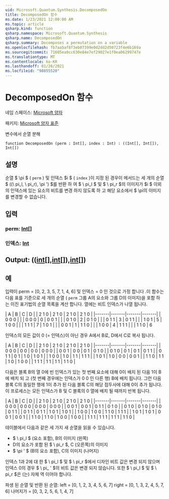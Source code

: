 ```yaml
---
uid: Microsoft.Quantum.Synthesis.DecomposedOn
title: DecomposedOn 함수
ms.date: 1/23/2021 12:00:00 AM
ms.topic: article
qsharp.kind: function
qsharp.namespace: Microsoft.Quantum.Synthesis
qsharp.name: DecomposedOn
qsharp.summary: Decomposes a permutation on a variable
ms.openlocfilehash: fb7aa5af8f3eb07399e0d2dd2d50723f4e6b169a
ms.sourcegitcommit: 71605ea9cc630e84e7ef29027e1f0ea06299747e
ms.translationtype: MT
ms.contentlocale: ko-KR
ms.lasthandoff: 01/26/2021
ms.locfileid: "98855520"
---
```

# <a name="decomposedon-function"></a>DecomposedOn 함수

네임 스페이스: [Microsoft 양자](xref:Microsoft.Quantum.Synthesis)

패키지: [Microsoft 양자 표준](https://nuget.org/packages/Microsoft.Quantum.Standard)


변수에서 순열 분해

```qsharp
function DecomposedOn (perm : Int[], index : Int) : ((Int[], Int[]), Int[])
```


## <a name="description"></a>설명

순열 $ \pi $ ( `perm` ) 및 인덱스 $i $ ( `index` )이 지정 된 경우이 메서드는 세 개의 순열 $ ((\ pi_l, \ pi_r), \pi ') $를 반환 하 여 $ \ pi_l $ 및 $ \ pi_r $의 이미지가 $i $ 이외의 인덱스에 있는 요소의 비트를 변경 하지 않도록 하 고 해당 요소에서 $ \pi의 이미지를 변경할 수 없습니다.

## <a name="input"></a>입력

### <a name="perm--int"></a>perm: [Int](xref:microsoft.quantum.lang-ref.int)[]




### <a name="index--int"></a>인덱스: [Int](xref:microsoft.quantum.lang-ref.int)





## <a name="output--intintint"></a>Output: (([int](xref:microsoft.quantum.lang-ref.int)[],[int](xref:microsoft.quantum.lang-ref.int)[]),[int](xref:microsoft.quantum.lang-ref.int)[])



## <a name="example"></a>예

입력이 perm = [0, 2, 3, 5, 7, 1, 4, 6] 및 인덱스 = 0 인 것으로 가정 합니다 .이 함수는 다음 표를 기준으로 세 개의 순열 ( `perm` 그룹 A의 요소와 그룹 D의 이미지)을 포함 하는 이진 표기법의 순열 목록을 계산 합니다.  열에는 비트 인덱스가 나열 됩니다.

|   A |   B |   C |   D |
| 2 1 0 | 2 1 0 | 2 1 0 | 2 1 0 |
|-------|-------|-------|-------|
| 0 0 0 |       |       | 0 0 0 | 0
| 0 0 1 |       |       | 0 1 0 | 2
| 0 1 0 |       |       | 0 1 1 | 3
| 0 1 1 |       |       | 1 0 1 | 5
| 1 0 0 |       |       | 1 1 1 | 7
| 1 0 1 |       |       | 0 0 1 | 1
| 1 1 0 |       |       | 1 0 0 | 4
| 1 1 1 |       |       | 1 1 0 | 6

인덱스의 모든 값이 0 (= 인덱스)이 아닌 경우 A에서 B로, D에서 C로 복사 됩니다.

|   A |   B |   C |   D |
| 2 1 0 | 2 1 0 | 2 1 0 | 2 1 0 |
|-------|-------|-------|-------|
| 0 0 0 | 0 0   | 0 0   | 0 0 0 |
| 0 0 1 | 0 0   | 0 1   | 0 1 0 |
| 0 1 0 | 0 1   | 0 1   | 0 1 1 |
| 0 1 1 | 0 1   | 1 0   | 1 0 1 |
| 1 0 0 | 1 0   | 1 1   | 1 1 1 |
| 1 0 1 | 1 0   | 0 0   | 0 0 1 |
| 1 1 0 | 1 1   | 1 0   | 1 0 0 |
| 1 1 1 | 1 1   | 1 1   | 1 1 0 |

다음은 블록 B의 열 0에 빈 인덱스가 있는 첫 번째 요소에 대해 0이 배치 된 다음 1이 B에 배치 되 고 (첫 번째 경우에는 인덱스가 0 0 인 다른 행) B에 배치 됩니다.
그런 다음 블록 C의 동일한 행에 1이 추가 된 다음 블록 C의 해당 접두사에 대해 0이 추가 됩니다.  이 프로세스는 모든 인덱스가 B 및 C 블록의 0 열에 배치 될 때까지 반복 됩니다.

|   A |   B |   C |   D |
| 2 1 0 | 2 1 0 | 2 1 0 | 2 1 0 |
|-------|-------|-------|-------|
| 0 0 0 | 0 0 0 | 0 0 0 | 0 0 0 |
| 0 0 1 | 0 0 1 | 0 1 1 | 0 1 0 |
| 0 1 0 | 0 1 0 | 0 1 0 | 0 1 1 |
| 0 1 1 | 0 1 1 | 1 0 1 | 1 0 1 |
| 1 0 0 | 1 0 0 | 1 1 0 | 1 1 1 |
| 1 0 1 | 1 0 1 | 0 0 1 | 0 0 1 |
| 1 1 0 | 1 1 0 | 1 0 0 | 1 0 0 |
| 1 1 1 | 1 1 1 | 1 1 1 | 1 1 0 |

테이블에서 다음과 같은 세 가지 새 순열을 읽을 수 있습니다.

- $ \ pi_l $ (요소 포함), B의 이미지 (왼쪽)
- D의 요소가 포함 된 $ \ pi_r $, C (오른쪽)의 이미지
- $ \pi ' $ (B의 요소 포함), C의 이미지 (나머지)

인덱스 1과 2에 대 한 $ \ pi_l $ 및 $ \ pi_r $에서 디자인 비트 값은 변경 되지 않으며 인덱스 0의 경우 $ \ pi_ ' $의 비트 값은 변경 되지 않습니다.  또한 $ \ pi_l $ 및 $ \ pi_r $은 (는) 자체 역 이어야 합니다.

파생 된 순열 및 반환 된 순열: left = [0, 1, 2, 3, 4, 5, 6, 7] right = [0, 1, 3, 2, 4, 5, 7, 6] 나머지가 = [0, 3, 2, 5, 6, 1, 4, 7]